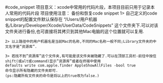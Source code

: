 #code_snippet
    项目意义：xcode中常用的代码片段，本项目目前只用于记录本人常用的代码片段
    项目使用注意：
    备份和恢复code snippet
    1> 自己定义的code snippet的配置文件默认保存在 
    “/Users/用户机器名/Library/Developer/Xcode/UserData/CodeSnippets” 
    这个文件夹下.可以对该文件夹进行备份,也可直接将其拷贝到其他Mac电脑的这个位置就可以复用.

    2> 以上路径中的用户机器名是当前Mac的名称,不同的Mac名称一般不同;Library文件夹的中文名字是”资源库”.

    3> 若找不到”资源库”这个文件夹,有可能是该文件夹被隐藏了.可以在顶部工具栏-前往中按住shift(或alt或command)显示”资源库”或者在终端中使用 
    defaults write com.apple.finder AppleShowAllFiles -bool true 
    命令显示所有隐藏的文件夹即可. 
    (ps:隐藏所有文件夹的命令是将以上的true改为false.)
